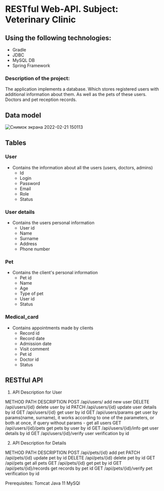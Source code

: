 # **RESTful Web-API. Subject: Veterinary Clinic**


## Using the following technologies:
- Gradle
- JDBC
- MySQL DB
- Spring Framework

### Description of the project:
The application implements a database. Which stores registered users with additional information about them. As well as the pets of these users. Doctors and pet reception records.

## Data model

![Снимок экрана 2022-02-21 150113](https://user-images.githubusercontent.com/93032950/154951502-61dd83c4-132c-44c6-8e6e-9e1d7a1aee2f.png)

## Tables

### User 
+ Contains the information about all the users (users, doctors, admins)
  + Id
  + Login
  + Password
  + Email
  + Role
  + Status

### User details
+ Contains the users personal information
  + User id
  + Name
  + Surname
  + Address
  + Phone number


### Pet
+ Contains the client's personal information
  + Pet id
  + Name
  + Age
  + Type of pet
  + User id
  + Status


### Medical_card
+ Contains appointments made by clients
  + Record id
  + Record date
  + Admission date
  + Visit comment
  + Pet id
  + Doctor id
  + Status

## RESTful API

1. API Description for User

METHOD	PATH	DESCRIPTION
POST	/api/users/	add new user
DELETE	/api/users/{id}	delete user by id
PATCH	/api/users/{id}	update user details by id
GET	/api/users/{id}	get user by id
GET	/api/users/params	get user by params(name, surname), it works according to one of the parameters, or both at once, if query without params - get all users
GET	/api/users/{id}/pets	get pets by user by id
GET	/api/users/{id}/info	get user details by id
GET	/api/users/{id}/verify	user verification by id

2. API Description for Details

METHOD	PATH	DESCRIPTION
POST	/api/pets/{id}	add pet
PATCH	/api/pets/{id}	update pet by id
DELETE	/api/pets/{id}	delete pet by id
GET	/api/pets	get all pets
GET	/api/pets/{id}	get pet by id
GET	/api/pets/{id}/records	get records by pet id
GET	/api/pets/{id}/verify	pet verification by id

Prerequisites:
Tomcat
Java 11
MySQl

